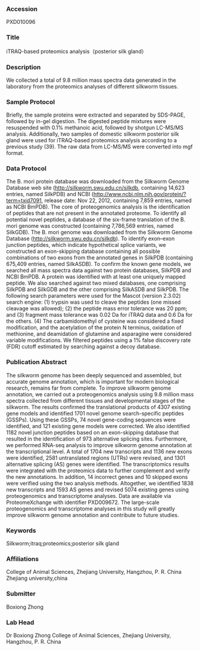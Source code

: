 ### Accession
PXD010096

### Title
iTRAQ-based proteomics analysis（posterior silk gland）

### Description
We collected a total of 9.8 million mass spectra data generated in the laboratory from the proteomics analyses of different silkworm tissues.

### Sample Protocol
Briefly, the sample proteins were extracted and separated by SDS-PAGE, followed by in-gel digestion. The digested peptide mixtures were resuspended with 0.1% methanoic acid, followed by shotgun LC-MS/MS analysis. Additionally, two samples of domestic silkworm posterior silk gland were used for iTRAQ-based proteomics analysis according to a previous study (39). The raw data from LC-MS/MS were converted into mgf format.

### Data Protocol
The B. mori protein database was downloaded from the Silkworm Genome Database web site (http://silkworm.swu.edu.cn/silkdb, containing 14,623 entries, named SilkPDB) and NCBI (http://www.ncbi.nlm.nih.gov/protein/?term=txid7091, release date: Nov 22, 2012, containing 7,859 entries, named as NCBI BmPDB). The core of proteogenomics analysis is the identification of peptides that are not present in the annotated proteome. To identify all potential novel peptides, a database of the six-frame translation of the B. mori genome was constructed (containing 7,786,569 entries, named SilkGDB). The B. mori genome was downloaded from the Silkworm Genome Database (http://silkworm.swu.edu.cn/silkdb). To identify exon–exon junction peptides, which indicate hypothetical splice variants, we constructed an exon-skipping database containing all possible combinations of two exons from the annotated genes in SilkPDB (containing 675,409 entries, named SilkASDB). To confirm the known gene models, we searched all mass spectra data against two protein databases, SilkPDB and NCBI BmPDB. A protein was identified with at least one uniquely mapped peptide. We also searched against two mixed databases, one comprising SilkPDB and SilkGDB and the other comprising SilkASDB and SilkPDB. The following search parameters were used for the Mascot (version 2.3.02) search engine: (1) trypsin was used to cleave the peptides (one missed cleavage was allowed); (2) the peptide mass error tolerance was 20 ppm; and (3) fragment mass tolerance was 0.02 Da for iTRAQ data and 0.6 Da for the others. (4) The carbamidomethyl of cysteine was considered a fixed modification, and the acetylation of the protein N terminus, oxidation of methionine, and deamidation of glutamine and asparagine were considered variable modifications. We filtered peptides using a 1% false discovery rate (FDR) cutoff estimated by searching against a decoy database.

### Publication Abstract
The silkworm genome has been deeply sequenced and assembled, but accurate genome annotation, which is important for modern biological research, remains far from complete. To improve silkworm genome annotation, we carried out a proteogenomics analysis using 9.8 million mass spectra collected from different tissues and developmental stages of the silkworm. The results confirmed the translational products of 4307 existing gene models and identified 1701 novel genome search-specific peptides (GSSPs). Using these GSSPs, 74 novel gene-coding sequences were identified, and 121 existing gene models were corrected. We also identified 1182 novel junction peptides based on an exon-skipping database that resulted in the identification of 973 alternative splicing sites. Furthermore, we performed RNA-seq analysis to improve silkworm genome annotation at the transcriptional level. A total of 1704 new transcripts and 1136 new exons were identified, 2581 untranslated regions (UTRs) were revised, and 1301 alternative splicing (AS) genes were identified. The transcriptomics results were integrated with the proteomics data to further complement and verify the new annotations. In addition, 14 incorrect genes and 10 skipped exons were verified using the two analysis methods. Altogether, we identified 1838 new transcripts and 1593 AS genes and revised 5074 existing genes using proteogenomics and transcriptome analyses. Data are available via ProteomeXchange with identifier PXD009672. The large-scale proteogenomics and transcriptome analyses in this study will greatly improve silkworm genome annotation and contribute to future studies.

### Keywords
Silkworm;itraq;proteomics;posterior silk gland

### Affiliations
College of Animal Sciences, Zhejiang University, Hangzhou, P. R. China
Zhejiang university,china

### Submitter
Boxiong Zhong

### Lab Head
Dr Boxiong Zhong
College of Animal Sciences, Zhejiang University, Hangzhou, P. R. China


